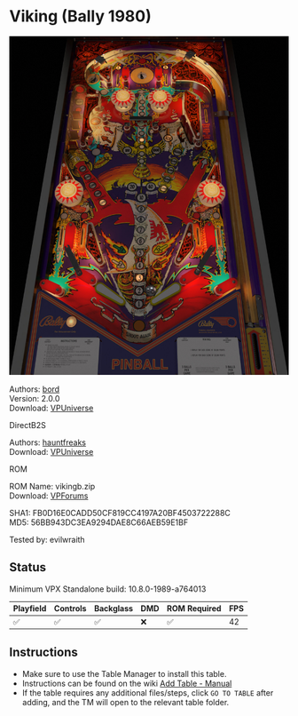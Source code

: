 # Viking (Bally 1980)

![Table Preview](../../images/vpx-viking.jpg)

Authors: [bord](https://vpuniverse.com/profile/9265-bord/)  
Version: 2.0.0  
Download: [VPUniverse](https://vpuniverse.com/files/file/12163-viking-bally-1980/)

DirectB2S

Authors: [hauntfreaks](https://vpuniverse.com/profile/5216-hauntfreaks/)  
Download: [VPUniverse](https://vpuniverse.com/files/file/15810-viking-bally-1980-b2s/)

ROM

ROM Name: vikingb.zip  
Download: [VPForums](https://www.vpforums.org/index.php?app=downloads&showfile=675)  

SHA1: FB0D16E0CADD50CF819CC4197A20BF4503722288C  
MD5:  56BB943DC3EA9294DAE8C66AEB59E1BF 

Tested by: evilwraith

## Status 

Minimum VPX Standalone build: 10.8.0-1989-a764013

| Playfield | Controls | Backglass | DMD | ROM Required | FPS | 
|-----------|----------|-----------|-----|--------------|-----|
| :white_check_mark: | :white_check_mark: | :white_check_mark: | :x: | :white_check_mark: | 42 |

## Instructions

- Make sure to use the Table Manager to install this table.
- Instructions can be found on the wiki [Add Table - Manual](https://github.com/LegendsUnchained/vpx-standalone-alp4k/wiki/%5B04%5D-%F0%9F%A7%A1-TM-%E2%80%90-Other-Features#add-table---manual)
- If the table requires any additional files/steps, click `GO TO TABLE` after adding, and the TM will open to the relevant table folder.


